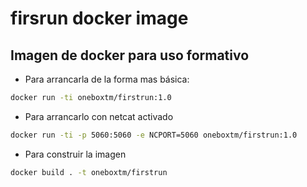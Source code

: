 # firsrun docker image
## Imagen de docker para uso formativo

- Para arrancarla de la forma mas básica:
```sh
docker run -ti oneboxtm/firstrun:1.0
```

- Para arrancarlo con netcat activado
```sh
docker run -ti -p 5060:5060 -e NCPORT=5060 oneboxtm/firstrun:1.0
```

- Para construir la imagen
```sh
docker build . -t oneboxtm/firstrun
```
